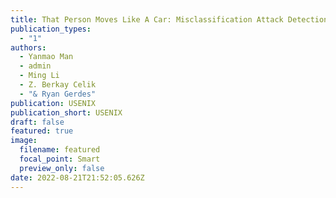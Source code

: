 ```yaml
---
title: That Person Moves Like A Car: Misclassification Attack Detection for Autonomous Systems Using Spatiotemporal Consistency
publication_types:
  - "1"
authors:
  - Yanmao Man
  - admin
  - Ming Li
  - Z. Berkay Celik
  - "& Ryan Gerdes"
publication: USENIX
publication_short: USENIX
draft: false
featured: true
image:
  filename: featured
  focal_point: Smart
  preview_only: false
date: 2022-08-21T21:52:05.626Z
---
```

